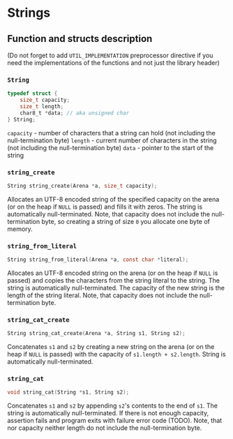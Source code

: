 # Strings

## Function and structs description

(Do not forget to add `UTIL_IMPLEMENTATION` preprocessor directive if you need the implementations of the functions and not just the library header)

### `String`

```c
typedef struct {
    size_t capacity;
    size_t length;
    char8_t *data; // aka unsigned char
} String;
```

`capacity` - number of characters that a string can hold (not including the null-termination byte)
`length` - current number of characters in the string (not including the null-termination byte)
`data` - pointer to the start of the string

### `string_create`

```c
String string_create(Arena *a, size_t capacity);
```

Allocates an UTF-8 encoded string of the specified capacity on the arena (or on the heap if `NULL` is passed) and fills it with zeros. The string is automatically null-terminated. Note, that capacity does not include the null-termination byte, so creating a string of size `0` you allocate one byte of memory.

### `string_from_literal`

```c
String string_from_literal(Arena *a, const char *literal);
```

Allocates an UTF-8 encoded string on the arena (or on the heap if `NULL` is passed) and copies the characters from the string literal to the string. The string is automatically null-terminated. The capacity of the new string is the length of the string literal. Note, that capacity does not include the null-termination byte.

### `string_cat_create`

```c
String string_cat_create(Arena *a, String s1, String s2);
```

Concatenates `s1` and `s2` by creating a new string on the arena (or on the heap if `NULL` is passed) with the capacity of `s1.length + s2.length`. String is automatically null-terminated.

### `string_cat`

```c
void string_cat(String *s1, String s2);
```

Concatenates `s1` and `s2` by appending `s2`'s contents to the end of `s1`. The string is automatically null-terminated. If there is not enough capacity, assertion fails and program exits with failure error code (TODO). Note, that nor capacity neither length do not include the null-termination byte.
